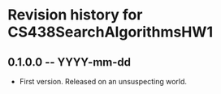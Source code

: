 # Revision history for CS438SearchAlgorithmsHW1

## 0.1.0.0 -- YYYY-mm-dd

* First version. Released on an unsuspecting world.
